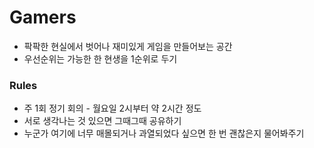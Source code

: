 # Gamers

- 팍팍한 현실에서 벗어나 재미있게 게임을 만들어보는 공간
- 우선순위는 가능한 한 현생을 1순위로 두기

### Rules
- 주 1회 정기 회의 - 월요일 2시부터 약 2시간 정도
- 서로 생각나는 것 있으면 그때그때 공유하기
- 누군가 여기에 너무 매몰되거나 과열되었다 싶으면 한 번 괜찮은지 물어봐주기
